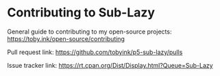 # Contributing to Sub-Lazy

General guide to contributing to my open-source projects:
https://toby.ink/open-source/contributing

Pull request link:
https://github.com/tobyink/p5-sub-lazy/pulls

Issue tracker link:
https://rt.cpan.org/Dist/Display.html?Queue=Sub-Lazy
